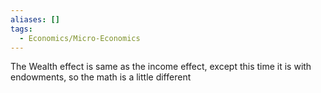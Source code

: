 ```yaml
---
aliases: []
tags:
  - Economics/Micro-Economics
---
```

The Wealth effect is same as the income effect, except this time it is with endowments, so the math is a little different
